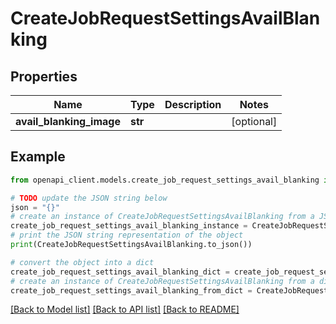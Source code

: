 # CreateJobRequestSettingsAvailBlanking


## Properties

Name | Type | Description | Notes
------------ | ------------- | ------------- | -------------
**avail_blanking_image** | **str** |  | [optional] 

## Example

```python
from openapi_client.models.create_job_request_settings_avail_blanking import CreateJobRequestSettingsAvailBlanking

# TODO update the JSON string below
json = "{}"
# create an instance of CreateJobRequestSettingsAvailBlanking from a JSON string
create_job_request_settings_avail_blanking_instance = CreateJobRequestSettingsAvailBlanking.from_json(json)
# print the JSON string representation of the object
print(CreateJobRequestSettingsAvailBlanking.to_json())

# convert the object into a dict
create_job_request_settings_avail_blanking_dict = create_job_request_settings_avail_blanking_instance.to_dict()
# create an instance of CreateJobRequestSettingsAvailBlanking from a dict
create_job_request_settings_avail_blanking_from_dict = CreateJobRequestSettingsAvailBlanking.from_dict(create_job_request_settings_avail_blanking_dict)
```
[[Back to Model list]](../README.md#documentation-for-models) [[Back to API list]](../README.md#documentation-for-api-endpoints) [[Back to README]](../README.md)


